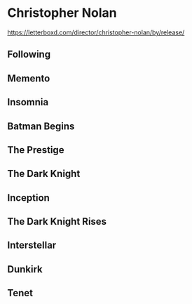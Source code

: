 # Christopher Nolan

https://letterboxd.com/director/christopher-nolan/by/release/

## Following

## Memento

## Insomnia

## Batman Begins

## The Prestige

## The Dark Knight

## Inception

## The Dark Knight Rises

## Interstellar

## Dunkirk

## Tenet
